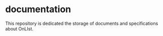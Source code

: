 # documentation
This repository is dedicated the storage of documents and specifications about OnLIst.
